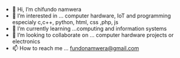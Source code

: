 - 👋 Hi, I’m chifundo namwera
- 👀 I’m interested in ... computer hardware, IoT and programming especialy c,c++, python, html, css ,php, js
- 🌱 I’m currently learning ...computing and information systems
- 💞️ I’m looking to collaborate on ... computer hardware projects or electronics 
- 📫 How to reach me ... fundonamwera@gmail.com

<!---
c-electronics/c-electronics is a ✨ special ✨ repository because its `README.md` (this file) appears on your GitHub profile.
You can click the Preview link to take a look at your changes.
--->
